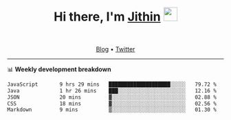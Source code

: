 <h1 align="center">Hi there, I'm <a href="https://jithset.github.io/" target="_blank">Jithin</a> <img
src="https://github.com/blackcater/blackcater/raw/main/images/Hi.gif" height="32" /></h1>

<br />

<p align="center">
  <a href="https://jithset.github.io">Blog</a> •
  <a href="https://twitter.com/jithset">Twitter</a>
</p>

---

📊 **Weekly development breakdown**

<!--START_SECTION:waka-->

```txt
JavaScript       9 hrs 29 mins   ████████████████████░░░░░   79.72 %
Java             1 hr 26 mins    ███░░░░░░░░░░░░░░░░░░░░░░   12.16 %
JSON             20 mins         ▓░░░░░░░░░░░░░░░░░░░░░░░░   02.88 %
CSS              18 mins         ▓░░░░░░░░░░░░░░░░░░░░░░░░   02.56 %
Markdown         9 mins          ▒░░░░░░░░░░░░░░░░░░░░░░░░   01.30 %
```

<!--END_SECTION:waka-->

